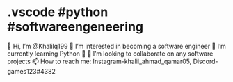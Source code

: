  # .vscode #python #softwareengeneering
👋 Hi, I’m @Khalilq199
👀 I’m interested in becoming a software engineer
🌱 I’m currently learning Python 🐍
💞️ I’m looking to collaborate on any software projects
📫 How to reach me: Instagram-khalil_ahmad_qamar05, Discord-games123#4382
